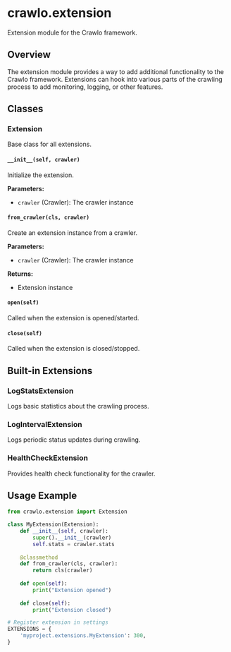 # crawlo.extension

Extension module for the Crawlo framework.

## Overview

The extension module provides a way to add additional functionality to the Crawlo framework. Extensions can hook into various parts of the crawling process to add monitoring, logging, or other features.

## Classes

### Extension

Base class for all extensions.

#### `__init__(self, crawler)`

Initialize the extension.

**Parameters:**
- `crawler` (Crawler): The crawler instance

#### `from_crawler(cls, crawler)`

Create an extension instance from a crawler.

**Parameters:**
- `crawler` (Crawler): The crawler instance

**Returns:**
- Extension instance

#### `open(self)`

Called when the extension is opened/started.

#### `close(self)`

Called when the extension is closed/stopped.

## Built-in Extensions

### LogStatsExtension

Logs basic statistics about the crawling process.

### LogIntervalExtension

Logs periodic status updates during crawling.

### HealthCheckExtension

Provides health check functionality for the crawler.

## Usage Example

```python
from crawlo.extension import Extension

class MyExtension(Extension):
    def __init__(self, crawler):
        super().__init__(crawler)
        self.stats = crawler.stats
    
    @classmethod
    def from_crawler(cls, crawler):
        return cls(crawler)
    
    def open(self):
        print("Extension opened")
    
    def close(self):
        print("Extension closed")

# Register extension in settings
EXTENSIONS = {
    'myproject.extensions.MyExtension': 300,
}
```